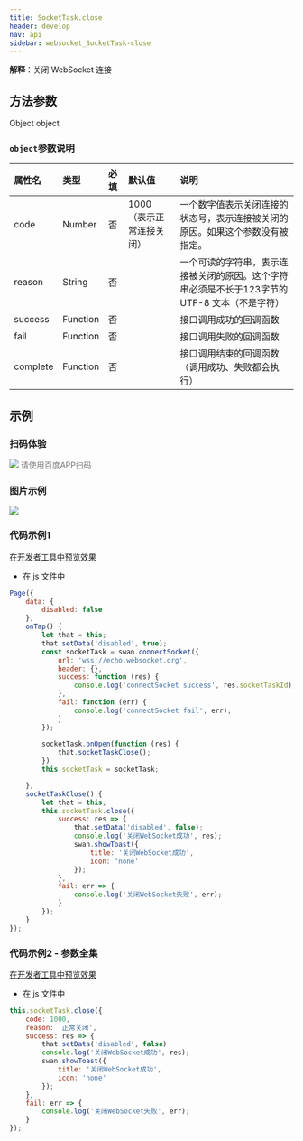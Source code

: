```yaml
---
title: SocketTask.close
header: develop
nav: api
sidebar: websocket_SocketTask-close
---
```




**解释**：关闭 WebSocket 连接

 
## 方法参数

Object object

### `object`参数说明  

|属性名 |类型  |必填 | 默认值 |说明|
|:---- |:---- |:---- |:----|:----|
|code| Number | 否 | 1000 （表示正常连接关闭）|一个数字值表示关闭连接的状态号，表示连接被关闭的原因。如果这个参数没有被指定。|
|reason| String | 否 | |一个可读的字符串，表示连接被关闭的原因。这个字符串必须是不长于123字节的 UTF-8 文本（不是字符）|
|success   |Function  |  否 || 接口调用成功的回调函数 |
|fail  |Function  |  否 || 接口调用失败的回调函数|
|complete   | Function   | 否 || 接口调用结束的回调函数（调用成功、失败都会执行）|

## 示例

### 扫码体验

<div class='scan-code-container'>
    <img src="https://b.bdstatic.com/miniapp/assets/images/doc_demo/socketTaskClose.png" class="demo-qrcode-image" />
    <font color=#777 12px>请使用百度APP扫码</font>
</div>

###  图片示例  

<div class="m-doc-custom-examples">
    <div class="m-doc-custom-examples-correct">
        <img src="https://b.bdstatic.com/miniapp/image/taskclose.gif">
    </div>
    <div class="m-doc-custom-examples-correct">
        <img src=" ">
    </div>
    <div class="m-doc-custom-examples-correct">
        <img src=" ">
    </div>     
</div>

### 代码示例1 

<a href="swanide://fragment/d1d8bd733fb20844c847e4494e6aeb1a1573406116849" title="在开发者工具中预览效果" target="_self">在开发者工具中预览效果</a>

* 在 js 文件中

```js
Page({
    data: {
        disabled: false
    },
    onTap() {
        let that = this;
        that.setData('disabled', true);
        const socketTask = swan.connectSocket({
            url: 'wss://echo.websocket.org',
            header: {},
            success: function (res) {
                console.log('connectSocket success', res.socketTaskId);
            },
            fail: function (err) {
                console.log('connectSocket fail', err);
            }
        });
        
        socketTask.onOpen(function (res) {
            that.socketTaskClose();
        })
        this.socketTask = socketTask;

    },
    socketTaskClose() {
        let that = this;
        this.socketTask.close({
            success: res => {
                that.setData('disabled', false);
                console.log('关闭WebSocket成功', res);
                swan.showToast({
                    title: '关闭WebSocket成功',
                    icon: 'none'
                });
            },
            fail: err => {
                console.log('关闭WebSocket失败', err);
            }
        });
    }
});

```

### 代码示例2 - 参数全集 

<a href="swanide://fragment/f0c512ef4c7915ac9e7be017b03c75641575448859220" title="在开发者工具中预览效果" target="_self">在开发者工具中预览效果</a>

* 在 js 文件中

```js
this.socketTask.close({
    code: 1000,
    reason: '正常关闭',
    success: res => {
        that.setData('disabled', false)
        console.log('关闭WebSocket成功', res);
        swan.showToast({
            title: '关闭WebSocket成功',
            icon: 'none'
        });
    },
    fail: err => {
        console.log('关闭WebSocket失败', err);
    }
});
```

